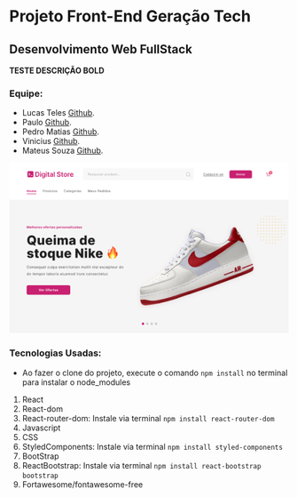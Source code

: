# Projeto Front-End Geração Tech
## Desenvolvimento Web FullStack


<!-- FAZER UMA DESCRIÇÃO SOBRE O PROJETO DO CURSO -->
**TESTE DESCRIÇÃO BOLD** 

<!-- AQUI FICA O NOME DOS PARTICIPANTES DO PROJETO -->
### Equipe:

* Lucas Teles [Github](https://github.com/magicianLucas).
* Paulo [Github](https://github.com/paulomtx).
* Pedro Matias [Github](https://github.com/PedroMatias1998).
* Vinicius [Github](https://github.com/Vicore123).
* Mateus Souza [Github](https://github.com/MattSouza14).


<!-- AQUI FICA UMA IMAGEM DA PAGINA HOME -->
![Imagem HomePage.](src\assets\ReadmeIMG.png)

### Tecnologias Usadas:
- Ao fazer o clone do projeto, execute o comando `npm install` no terminal para instalar o node_modules

1. React
2. React-dom
3. React-router-dom: Instale via terminal `npm install react-router-dom`
4. Javascript
5. CSS
6. StyledComponents: Instale via terminal `npm install styled-components`
7. BootStrap
8. ReactBootstrap: Instale via terminal `npm install react-bootstrap bootstrap`
9. Fortawesome/fontawesome-free




